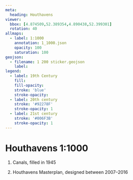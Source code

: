 ```yaml
---
meta:
  heading: Houthavens
viewer:
  bbox: [4.874509,52.389354,4.890438,52.399301]
  rotation: 40 
allmaps:
  - label: 1:1000
    annotation: 1_1000.json
    opacity: 100
    saturation: 100
geojson:
  - filename: 1 200 sticker.geojson
    label: 
legend:
  - label: 19th Century
    fill:
    fill-opacity:
    stroke: 'blue'
    stroke-opacity:
  - label: 20th century
    stroke: '#92278F'
    stroke-opacity: 1
  - label: 21st century
    stroke: '#006F3B'
    stroke-opacity: 1
---
```

# Houthavens 1:1000
1. Canals, filled in 1945

2. Houthavens Masterplan, designed between 2007–2016
